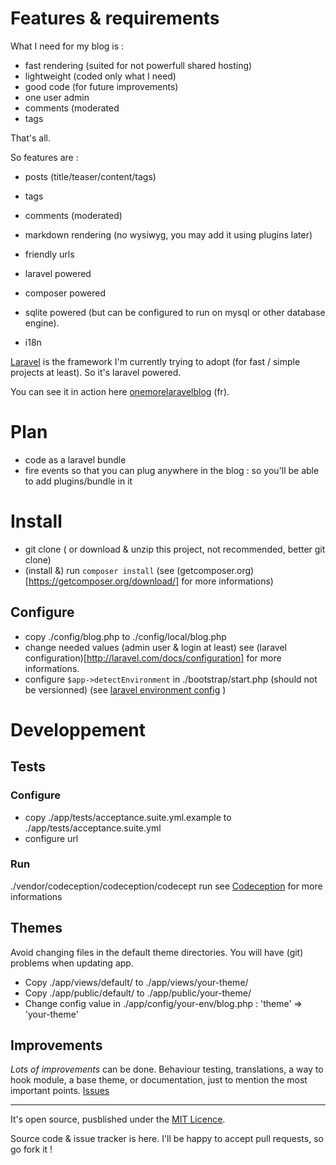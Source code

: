 # Features & requirements

What I need for my blog is :

- fast rendering (suited for not powerfull shared hosting)
- lightweight (coded only what I need)
- good code (for future improvements)
- one user admin
- comments (moderated
- tags

That's all.

So features are :

- posts (title/teaser/content/tags)
- tags
- comments (moderated)
- markdown rendering (no wysiwyg, you may add it using plugins later)
- friendly urls

- laravel powered
- composer powered
- sqlite powered (but can be configured to run on mysql or other database engine).
- i18n

[Laravel](http://laravel.com/ "Laravel framework website") is the framework I'm currently trying to adopt (for fast / simple projects at least). So it's laravel powered.

You can see it in action here [onemorelaravelblog](http://blog.seb7.fr) (fr).

# Plan

- code as a laravel bundle
- fire events so that you can plug anywhere in the blog : so you'll be able to add plugins/bundle in it

# Install

- git clone ( or download & unzip this project, not recommended, better git clone)
- (install &) run `composer install` (see (getcomposer.org)[https://getcomposer.org/download/] for more informations)

## Configure

- copy ./config/blog.php to ./config/local/blog.php
- change needed values (admin user & login at least)
see (laravel configuration)[http://laravel.com/docs/configuration] for more informations.
- configure `$app->detectEnvironment` in ./bootstrap/start.php (should not be versionned) (see [laravel environment config](http://laravel.com/docs/configuration#environment-configuration) )

# Developpement

## Tests

### Configure

- copy ./app/tests/acceptance.suite.yml.example to ./app/tests/acceptance.suite.yml
- configure url

### Run

./vendor/codeception/codeception/codecept run
see [Codeception](http://codeception.com/docs/modules/Laravel4) for more informations

## Themes

Avoid changing files in the default theme directories. You will have (git) problems when updating app.

- Copy ./app/views/default/ to ./app/views/your-theme/
- Copy ./app/public/default/ to ./app/public/your-theme/
- Change config value in ./app/config/your-env/blog.php : 'theme' => 'your-theme'

## Improvements

*Lots of improvements* can be done.
Behaviour testing, translations, a way to hook module, a base theme, or documentation, just to mention the most important points.
[Issues](https://github.com/SebSept/onemorelaravelblog/issues?state=open)

----

It's open source, pusblished under the [MIT Licence](http://choosealicense.com/licenses/mit/).

Source code & issue tracker is here. I'll be happy to accept pull requests, so go fork it !

